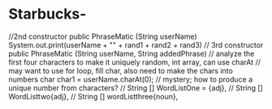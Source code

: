 # Starbucks-
//2nd constructor
public PhraseMatic (String userName)
System.out.print(userName + "" + rand1 + rand2 + rand3)
// 3rd constructor
public PhraseMatic (String userName, String addedPhrase)
// analyze the first four characters to make it uniquely random, int array, can use charAt
// may want to use for loop, fill char, also need to make the chars into numbers
char char1 = userName.charAt(0);
// mystery; how to produce a unique number from characters?
// String [] WordListOne = {adj}, 
// String [] WordListtwo{adj},
// String [] wordListthree{noun},
